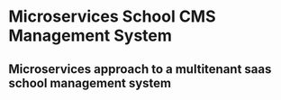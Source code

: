 # Microservices School CMS Management System

## Microservices approach to a multitenant saas school management system
